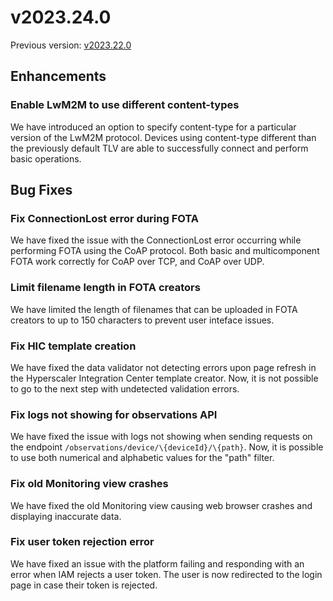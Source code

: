 # v2023.24.0

Previous version: [v2023.22.0](v2023.22.0.md)

## Enhancements

### Enable LwM2M to use different content-types
We have introduced an option to specify content-type for a particular version of the LwM2M protocol. Devices using content-type different than the previously default TLV are able to successfully connect and perform basic operations.

## Bug Fixes

### Fix ConnectionLost error during FOTA
We have fixed the issue with the ConnectionLost error occurring while performing FOTA using the CoAP protocol. Both basic and multicomponent FOTA work correctly for CoAP over TCP, and CoAP over UDP. 

### Limit filename length in FOTA creators
We have limited the length of filenames that can be uploaded in FOTA creators to up to 150 characters to prevent user inteface issues.

### Fix HIC template creation 
We have fixed the data validator not detecting errors upon page refresh in the Hyperscaler Integration Center template creator. Now, it is not possible to go to the next step with undetected validation errors.

### Fix logs not showing for observations API
We have fixed the issue with logs not showing when sending requests on the endpoint `/observations/device/\{deviceId}/\{path}`. Now, it is possible to use both numerical and alphabetic values for the "path" filter.

### Fix old Monitoring view crashes
We have fixed the old Monitoring view causing web browser crashes and displaying inaccurate data.

### Fix user token rejection error
We have fixed an issue with the platform failing and responding with an error when IAM rejects a user token. The user is now redirected to the login page in case their token is rejected.
